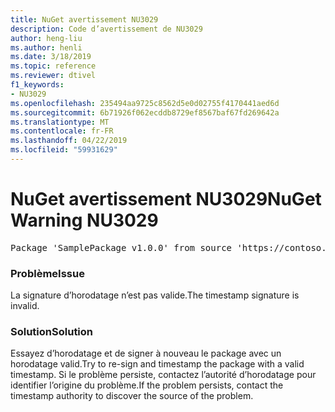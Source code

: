 ```yaml
---
title: NuGet avertissement NU3029
description: Code d’avertissement de NU3029
author: heng-liu
ms.author: henli
ms.date: 3/18/2019
ms.topic: reference
ms.reviewer: dtivel
f1_keywords:
- NU3029
ms.openlocfilehash: 235494aa9725c8562d5e0d02755f4170441aed6d
ms.sourcegitcommit: 6b71926f062ecddb8729ef8567baf67fd269642a
ms.translationtype: MT
ms.contentlocale: fr-FR
ms.lasthandoff: 04/22/2019
ms.locfileid: "59931629"
---
```

# <a name="nuget-warning-nu3029"></a><span data-ttu-id="99990-103">NuGet avertissement NU3029</span><span class="sxs-lookup"><span data-stu-id="99990-103">NuGet Warning NU3029</span></span>

<pre>Package 'SamplePackage v1.0.0' from source 'https://contoso.com/index.json': The timestamp signature is invalid.</pre>

### <a name="issue"></a><span data-ttu-id="99990-104">Problème</span><span class="sxs-lookup"><span data-stu-id="99990-104">Issue</span></span>

<span data-ttu-id="99990-105">La signature d’horodatage n’est pas valide.</span><span class="sxs-lookup"><span data-stu-id="99990-105">The timestamp signature is invalid.</span></span>


### <a name="solution"></a><span data-ttu-id="99990-106">Solution</span><span class="sxs-lookup"><span data-stu-id="99990-106">Solution</span></span>

<span data-ttu-id="99990-107">Essayez d’horodatage et de signer à nouveau le package avec un horodatage valid.</span><span class="sxs-lookup"><span data-stu-id="99990-107">Try to re-sign and timestamp the package with a valid timestamp.</span></span> <span data-ttu-id="99990-108">Si le problème persiste, contactez l’autorité d’horodatage pour identifier l’origine du problème.</span><span class="sxs-lookup"><span data-stu-id="99990-108">If the problem persists, contact the timestamp authority to discover the source of the problem.</span></span>